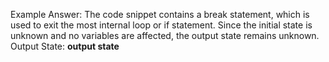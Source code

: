 Example Answer: 
The code snippet contains a break statement, which is used to exit the most internal loop or if statement. Since the initial state is unknown and no variables are affected, the output state remains unknown.
Output State: **output state**